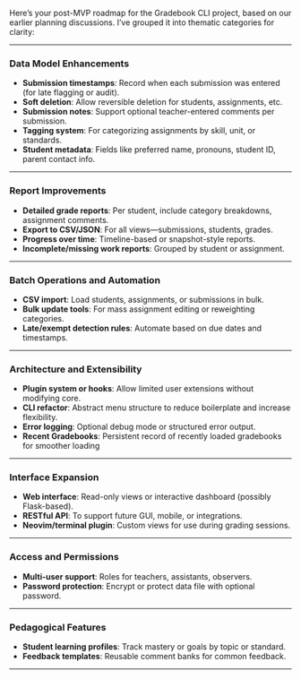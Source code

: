 
Here’s your post-MVP roadmap for the Gradebook CLI project, based on our earlier planning discussions. I’ve grouped it into thematic categories for clarity:

---

### **Data Model Enhancements**

* **Submission timestamps**: Record when each submission was entered (for late flagging or audit).
* **Soft deletion**: Allow reversible deletion for students, assignments, etc.
* **Submission notes**: Support optional teacher-entered comments per submission.
* **Tagging system**: For categorizing assignments by skill, unit, or standards.
* **Student metadata**: Fields like preferred name, pronouns, student ID, parent contact info.

---

### **Report Improvements**

* **Detailed grade reports**: Per student, include category breakdowns, assignment comments.
* **Export to CSV/JSON**: For all views—submissions, students, grades.
* **Progress over time**: Timeline-based or snapshot-style reports.
* **Incomplete/missing work reports**: Grouped by student or assignment.

---

### **Batch Operations and Automation**

* **CSV import**: Load students, assignments, or submissions in bulk.
* **Bulk update tools**: For mass assignment editing or reweighting categories.
* **Late/exempt detection rules**: Automate based on due dates and timestamps.

---

### **Architecture and Extensibility**

* **Plugin system or hooks**: Allow limited user extensions without modifying core.
* **CLI refactor**: Abstract menu structure to reduce boilerplate and increase flexibility.
* **Error logging**: Optional debug mode or structured error output.
* **Recent Gradebooks**: Persistent record of recently loaded gradebooks for smoother loading

---

### **Interface Expansion**

* **Web interface**: Read-only views or interactive dashboard (possibly Flask-based).
* **RESTful API**: To support future GUI, mobile, or integrations.
* **Neovim/terminal plugin**: Custom views for use during grading sessions.

---

### **Access and Permissions**

* **Multi-user support**: Roles for teachers, assistants, observers.
* **Password protection**: Encrypt or protect data file with optional password.

---

### **Pedagogical Features**

* **Student learning profiles**: Track mastery or goals by topic or standard.
* **Feedback templates**: Reusable comment banks for common feedback.

---

